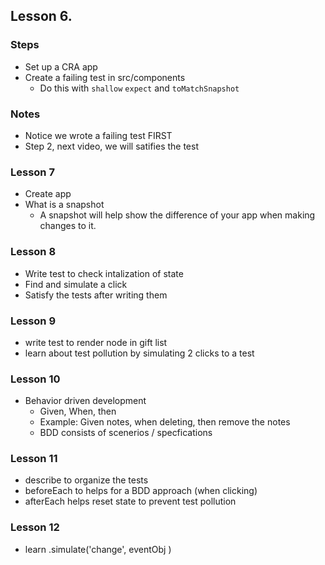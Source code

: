 ## Lesson 6.

### Steps
  - Set up a CRA app
  - Create a failing test in src/components
    - Do this with `shallow` `expect` and `toMatchSnapshot`

### Notes
  - Notice we wrote a failing test FIRST
  - Step 2, next video, we will satifies the test

### Lesson 7
  - Create app
  - What is a snapshot
    - A snapshot will help show the difference of your app when making changes to it.

### Lesson 8 
  - Write test to check intalization of state
  - Find and simulate a click
  - Satisfy the tests after writing them

### Lesson 9
  - write test to render node in gift list
  - learn about test pollution by simulating 2 clicks to a test

### Lesson 10
  - Behavior driven development
    - Given, When, then
    - Example: Given notes, when deleting, then remove the notes
    - BDD consists of scenerios / specfications

### Lesson 11
  - describe to organize the tests
  - beforeEach to helps for a BDD approach (when clicking)
  - afterEach helps reset state to prevent test pollution

### Lesson 12
  - learn .simulate('change', eventObj )
  